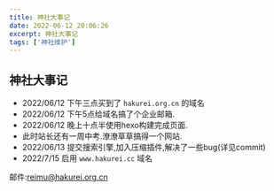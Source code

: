```yaml
---
title: 神社大事记
date: 2022-06-12 20:06:26
excerpt: 神社大事记
tags: ['神社维护']
---
```



## 神社大事记

- 2022/06/12 下午三点买到了 `hakurei.org.cn` 的域名
- 2022/06/12 下午5点给域名搞了个企业邮箱.
- 2022/06/12 晚上十点半使用hexo构建完成页面.
- 此时站长还有一周中考.潦潦草草搞得一个网站.
- 2022/06/13 提交搜索引擎,加入压缩插件,解决了一些bug(详见commit)
- 2022/7/15 启用 `www.hakurei.cc` 域名

邮件:[reimu@hakurei.org.cn](mailto:reimu@hakurei.org.cn)
